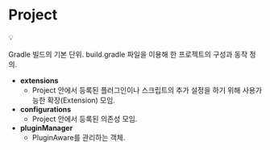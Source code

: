 # Project

<aside>
💡

Gradle 빌드의 기본 단위.
build.gradle 파일을 이용해 한 프로젝트의 구성과 동작 정의.

</aside>

- **extensions**
    - Project 안에서 등록된 플러그인이나 스크립트의 추가 설정을 하기 위해 사용가능한 확장(Extension) 모임.
- **configurations**
    - Project 안에서 등록된 의존성 모임.
- **pluginManager**
    - PluginAware를 관리하는 객체.